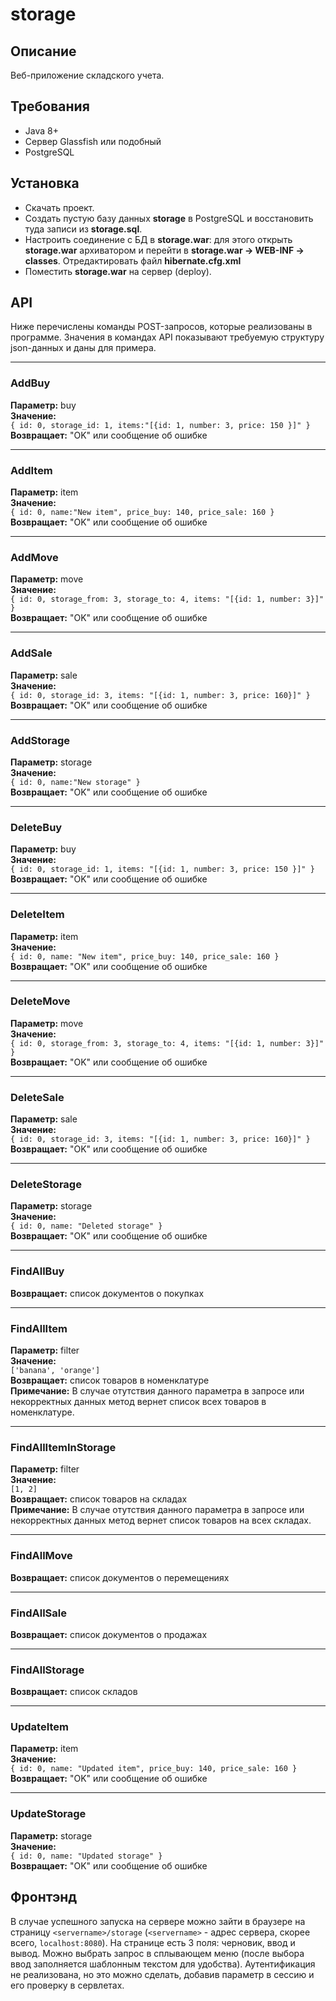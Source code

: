 # storage

## Описание
Веб-приложение складского учета.

## Требования
* Java 8+
* Сервер Glassfish или подобный
* PostgreSQL

## Установка
* Скачать проект.
* Создать пустую базу данных __storage__ в PostgreSQL и восстановить туда записи из __storage.sql__.
* Настроить соединение с БД в __storage.war__: для этого открыть __storage.war__ архиватором и перейти в __storage.war -> WEB-INF -> classes__. Отредактировать файл __hibernate.cfg.xml__
* Поместить __storage.war__ на сервер (deploy).

## API
Ниже перечислены команды POST-запросов, которые реализованы в программе.
Значения в командах API показывают требуемую структуру json-данных и даны для примера.

***
### AddBuy
__Параметр:__ buy <br>
__Значение:__ <br>
`{
	id: 0,
	storage_id: 1,
	items:"[{id: 1, number: 3, price: 150 }]"
}`<br>
__Возвращает:__ "OK" или сообщение об ошибке <br>

***
### AddItem
__Параметр:__ item <br>
__Значение:__ <br>
`{
	id: 0,
	name:"New item",
	price_buy: 140,
	price_sale: 160
}`<br>
__Возвращает:__ "OK" или сообщение об ошибке <br>

***
### AddMove
__Параметр:__ move <br>
__Значение:__ <br>
`{
	id: 0,
	storage_from: 3,
	storage_to: 4,
	items: "[{id: 1, number: 3}]"
}`<br>
__Возвращает:__ "OK" или сообщение об ошибке <br>

***
### AddSale
__Параметр:__ sale <br>
__Значение:__ <br>
`{
	id: 0,
	storage_id: 3,
	items: "[{id: 1, number: 3, price: 160}]"
}`<br>
__Возвращает:__ "OK" или сообщение об ошибке <br>

***
### AddStorage
__Параметр:__ storage <br>
__Значение:__ <br>
`{
	id: 0,
	name:"New storage"
}`<br>
__Возвращает:__ "OK" или сообщение об ошибке <br>

***
### DeleteBuy
__Параметр:__ buy <br>
__Значение:__ <br>
`{
	id: 0,
	storage_id: 1,
	items: "[{id: 1, number: 3, price: 150 }]"
}`<br>
__Возвращает:__ "OK" или сообщение об ошибке <br>

***
### DeleteItem
__Параметр:__ item <br>
__Значение:__ <br>
`{
	id: 0,
	name: "New item",
	price_buy: 140,
	price_sale: 160
}`<br>
__Возвращает:__ "OK" или сообщение об ошибке <br>

***
### DeleteMove
__Параметр:__ move <br>
__Значение:__ <br>
`{
	id: 0,
	storage_from: 3,
	storage_to: 4,
	items: "[{id: 1, number: 3}]"
}`<br>
__Возвращает:__ "OK" или сообщение об ошибке <br>

***
### DeleteSale
__Параметр:__ sale <br>
__Значение:__ <br>
`{
	id: 0,
	storage_id: 3,
	items: "[{id: 1, number: 3, price: 160}]"
}`<br>
__Возвращает:__ "OK" или сообщение об ошибке <br>

***
### DeleteStorage
__Параметр:__ storage <br>
__Значение:__ <br>
`{
	id: 0,
	name: "Deleted storage"
}`<br>
__Возвращает:__ "OK" или сообщение об ошибке <br>

***
### FindAllBuy
__Возвращает:__ список документов о покупках <br>

***
### FindAllItem
__Параметр:__ filter <br>
__Значение:__ <br>
`['banana', 'orange']` <br>
__Возвращает:__ список товаров в номенклатуре <br>
__Примечание:__ В случае отутствия данного параметра в запросе или некорректных данных метод вернет список всех товаров в номенклатуре. <br>

***
### FindAllItemInStorage
__Параметр:__ filter <br>
__Значение:__ <br>
`[1, 2]` <br>
__Возвращает:__ список товаров на складах <br>
__Примечание:__ В случае отутствия данного параметра в запросе или некорректных данных метод вернет список товаров на всех складах. <br>

***
### FindAllMove
__Возвращает:__ список документов о перемещениях <br>

***
### FindAllSale
__Возвращает:__ список документов о продажах <br>

***
### FindAllStorage
__Возвращает:__ список складов <br>

***
### UpdateItem
__Параметр:__ item <br>
__Значение:__ <br>
`{
	id: 0,
	name: "Updated item",
	price_buy: 140,
	price_sale: 160
}`<br>
__Возвращает:__ "OK" или сообщение об ошибке <br>

***
### UpdateStorage
__Параметр:__ storage <br>
__Значение:__ <br>
`{
	id: 0,
	name: "Updated storage"
}`<br>
__Возвращает:__ "OK" или сообщение об ошибке <br>

## Фронтэнд
В случае успешного запуска на сервере можно зайти в браузере на страницу `<servername>/storage` (`<servername>` - адрес сервера, скорее всего, `localhost:8080`).
На странице есть 3 поля: черновик, ввод и вывод. Можно выбрать запрос в сплывающем меню (после выбора ввод заполняется шаблонным текстом для удобства).
Аутентификация не реализована, но это можно сделать, добавив параметр в сессию и его проверку в сервлетах.  
